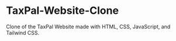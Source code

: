 # TaxPal-Website-Clone
Clone of the TaxPal Website made with HTML, CSS, JavaScript, and Tailwind CSS.
